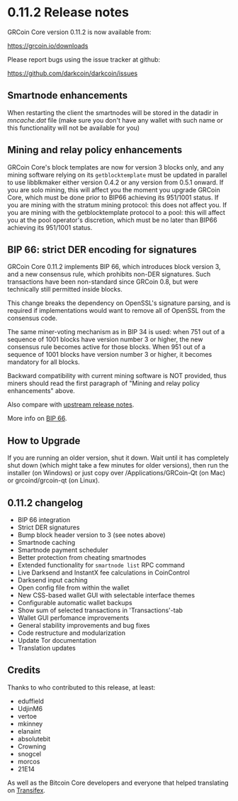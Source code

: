 # 0.11.2 Release notes

GRCoin Core version 0.11.2 is now available from:

https://grcoin.io/downloads

Please report bugs using the issue tracker at github:

https://github.com/darkcoin/darkcoin/issues

## Smartnode enhancements

When restarting the client the smartnodes will be stored in the datadir in
_mncache.dat_ file (make sure you don't have any wallet with such name or this
functionality will not be available for you)

## Mining and relay policy enhancements

GRCoin Core's block templates are now for version 3 blocks only, and any
mining software relying on its `getblocktemplate` must be updated in parallel
to use libblkmaker either version 0.4.2 or any version from 0.5.1 onward. If you
are solo mining, this will affect you the moment you upgrade GRCoin Core,
which must be done prior to BIP66 achieving its 951/1001 status. If you are
mining with the stratum mining protocol: this does not affect you. If you are
mining with the getblocktemplate protocol to a pool: this will affect you at the
pool operator's discretion, which must be no later than BIP66 achieving its
951/1001 status.

## BIP 66: strict DER encoding for signatures

GRCoin Core 0.11.2 implements BIP 66, which introduces block version 3, and a
new consensus rule, which prohibits non-DER signatures. Such transactions have
been non-standard since GRCoin 0.8, but were technically still permitted
inside blocks.

This change breaks the dependency on OpenSSL's signature parsing, and is
required if implementations would want to remove all of OpenSSL from the
consensus code.

The same miner-voting mechanism as in BIP 34 is used: when 751 out of a
sequence of 1001 blocks have version number 3 or higher, the new consensus
rule becomes active for those blocks. When 951 out of a sequence of 1001
blocks have version number 3 or higher, it becomes mandatory for all blocks.

Backward compatibility with current mining software is NOT provided, thus
miners should read the first paragraph of "Mining and relay policy
enhancements" above.

Also compare with [upstream release notes](https://github.com/bitcoin/bitcoin/blob/0.10/doc/release-notes.md#mining-and-relay-policy-enhancements).

More info on [BIP 66](https://github.com/bitcoin/bips/blob/master/bip-0066.mediawiki).

## How to Upgrade

If you are running an older version, shut it down. Wait until it has completely
shut down (which might take a few minutes for older versions), then run the
installer (on Windows) or just copy over /Applications/GRCoin-Qt (on Mac) or
grcoind/grcoin-qt (on Linux).

## 0.11.2 changelog

-   BIP 66 integration
-   Strict DER signatures
-   Bump block header version to 3 (see notes above)
-   Smartnode caching
-   Smartnode payment scheduler
-   Better protection from cheating smartnodes
-   Extended functionality for `smartnode list` RPC command
-   Live Darksend and InstantX fee calculations in CoinControl
-   Darksend input caching
-   Open config file from within the wallet
-   New CSS-based wallet GUI with selectable interface themes
-   Configurable automatic wallet backups
-   Show sum of selected transactions in 'Transactions'-tab
-   Wallet GUI perfomance improvements
-   General stability improvements and bug fixes
-   Code restructure and modularization
-   Update Tor documentation
-   Translation updates

## Credits

Thanks to who contributed to this release, at least:

-   eduffield
-   UdjinM6
-   vertoe
-   mkinney
-   elanaint
-   absolutebit
-   Crowning
-   snogcel
-   morcos
-   21E14

As well as the Bitcoin Core developers and everyone that helped translating on
[Transifex](https://www.transifex.com/projects/p/darkcoin/).

